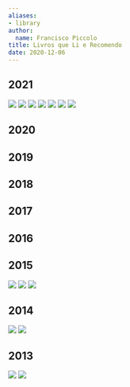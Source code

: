 ```yaml
---
aliases:
- library
author:
  name: Francisco Piccolo
title: Livros que Li e Recomendo
date: 2020-12-06
---
```


## 2021

<p float="left">
<img src=./library_images/basic_econometrics_gujarati.png widh= "100%" />
<img src=./library_images/data_analysis_and_graphics_using_R.png widh= "100%" />
<img src=./library_images/forecasting_principles_and_practices.png widh= "100%" />
<img src=./library_images/market_segmentation_analysis.png widh= "100%" />
<img src=./library_images/r_for_data_science.png widh= "100%" />
<img src=./library_images/elements_of_forecasting.png widh= "100%" />
<img src=./library_images/the_man_who_solved_the_market.png widh= "100%" />
</p>


## 2020


## 2019

## 2018

## 2017

## 2016

## 2015

<p float="left">
<img src=./library_images/2014_estrutura_e_analise_de_balancos_assaf_neto.png widh= "100%" />
<img src=./library_images/2015_a_nova_contabilidade_social_leda_maria.png widh= "100%" />
<img src=./library_images/2015_a_origem_do_capitalismo_ellen_wood.png widh= "100%" />

</p>

## 2014

<p float="left">
<img src=./library_images/2014_pmbook_pmi.png widh= "100%" />
<img src=./library_images/2014_como_fazer_amigos_e_influenciar_pessoas.png widh= "100%" />
</p>

## 2013

<p float="left">
<img src=./library_images/2013_o_coracao_da_lideranca.png widh= "100%" />
<img src=./library_images/2013_o_poder_do_habito.png widh= "100%" />
</p>
